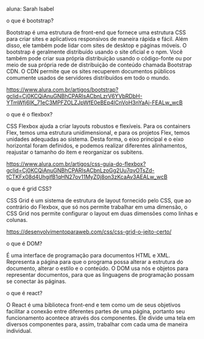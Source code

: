 aluna: Sarah Isabel 

o que é bootstrap?

Bootstrap é uma estrutura de front-end que fornece uma estrutura CSS para criar sites e aplicativos responsivos de maneira rápida e fácil. Além disso, ele também pode lidar com sites de desktop e páginas móveis.
O bootstrap é geralmente distribuído usando o site oficial e o npm. Você também pode criar sua própria distribuição usando o código-fonte ou por meio de sua própria rede de distribuição de conteúdo chamada Bootstrap CDN. O CDN permite que os sites recuperem documentos públicos comumente usados ​​de servidores distribuídos em todo o mundo.

https://www.alura.com.br/artigos/bootstrap?gclid=Cj0KCQiAnuGNBhCPARIsACbnLzrV6YVbRDbH-YTmWfj6IK_71eC3MPFZOLZJpWfE0eBEp4lCnVoH3nYaAj-FEALw_wcB

o que é o flexbox?

CSS Flexbox ajuda a criar layouts robustos e flexíveis. Para os containers Flex, temos uma estrutura unidimensional, e para os projetos Flex, temos unidades adequadas ao sistema. Desta forma, o eixo principal e o eixo horizontal foram definidos, e podemos realizar diferentes alinhamentos, reajustar o tamanho do item e reorganizar os subitens.

https://www.alura.com.br/artigos/css-guia-do-flexbox?gclid=Cj0KCQiAnuGNBhCPARIsACbnLzoGg2Uu7qvOTsZd-tCTKFx08d4UhgifB1qHN27ov11MyZ0j8on3zKcaAv3AEALw_wcB

o que é grid CSS?

CSS Grid é um sistema de estrutura de layout fornecido pelo CSS, que ao contrário do Flexbox, que só nos permite trabalhar em uma dimensão, o CSS Grid nos permite configurar o layout em duas dimensões como linhas e colunas. 

https://desenvolvimentoparaweb.com/css/css-grid-o-jeito-certo/

o que é DOM?

É uma interface de programação para documentos HTML e XML. Representa a página para que o programa possa alterar a estrutura do documento, alterar o estilo e o conteúdo. O DOM usa nós e objetos para representar documentos, para que as linguagens de programação possam se conectar às páginas.

o que é react?

O React é uma biblioteca front-end e tem como um de seus objetivos facilitar a conexão entre diferentes partes de uma página, portanto seu funcionamento acontece através dos componentes. Ele divide uma tela em diversos componentes para, assim, trabalhar com cada uma de maneira individual.